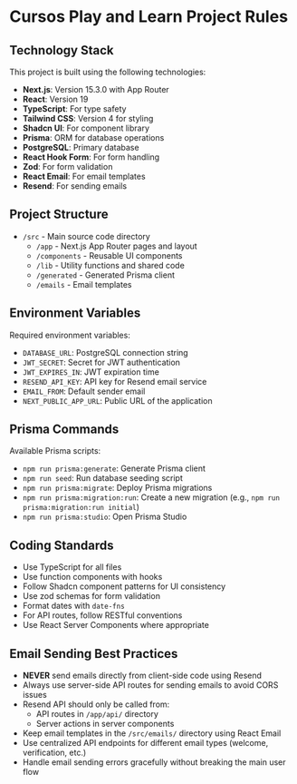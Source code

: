 # Cursos Play and Learn Project Rules

## Technology Stack

This project is built using the following technologies:

- **Next.js**: Version 15.3.0 with App Router
- **React**: Version 19
- **TypeScript**: For type safety
- **Tailwind CSS**: Version 4 for styling
- **Shadcn UI**: For component library
- **Prisma**: ORM for database operations
- **PostgreSQL**: Primary database
- **React Hook Form**: For form handling
- **Zod**: For form validation
- **React Email**: For email templates
- **Resend**: For sending emails

## Project Structure

- `/src` - Main source code directory
  - `/app` - Next.js App Router pages and layout
  - `/components` - Reusable UI components
  - `/lib` - Utility functions and shared code
  - `/generated` - Generated Prisma client
  - `/emails` - Email templates

## Environment Variables

Required environment variables:
- `DATABASE_URL`: PostgreSQL connection string
- `JWT_SECRET`: Secret for JWT authentication
- `JWT_EXPIRES_IN`: JWT expiration time
- `RESEND_API_KEY`: API key for Resend email service
- `EMAIL_FROM`: Default sender email
- `NEXT_PUBLIC_APP_URL`: Public URL of the application

## Prisma Commands

Available Prisma scripts:
- `npm run prisma:generate`: Generate Prisma client
- `npm run seed`: Run database seeding script
- `npm run prisma:migrate`: Deploy Prisma migrations
- `npm run prisma:migration:run`: Create a new migration (e.g., `npm run prisma:migration:run initial`)
- `npm run prisma:studio`: Open Prisma Studio

## Coding Standards

- Use TypeScript for all files
- Use function components with hooks
- Follow Shadcn component patterns for UI consistency
- Use zod schemas for form validation
- Format dates with `date-fns`
- For API routes, follow RESTful conventions
- Use React Server Components where appropriate

## Email Sending Best Practices

- **NEVER** send emails directly from client-side code using Resend
- Always use server-side API routes for sending emails to avoid CORS issues
- Resend API should only be called from:
  - API routes in `/app/api/` directory
  - Server actions in server components
- Keep email templates in the `/src/emails/` directory using React Email
- Use centralized API endpoints for different email types (welcome, verification, etc.)
- Handle email sending errors gracefully without breaking the main user flow 